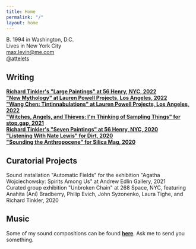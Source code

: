 ```yaml
---
title: Home
permalink: "/"
layout: home
---
```


B. 1994 in Washington, D.C.
<br>Lives in New York City
<br>[max.levin@me.com](mailto:max.levin@me.com)
<br>[@attelets](https://www.instagram.com/attelets/) 

## Writing

**[Richard Tinkler's "Large Paintings" at 56 Henry, NYC, 2022](https://56henry.nyc/exhibitions/large-paintings)**
<br>**["New Mythology" at Lauren Powell Projects, Los Angeles, 2022](https://www.laurenpowellprojects.com/exhibitions/2022/newmythology)**
<br>**["Wang Chen: Tintinnabulations" at Lauren Powell Projects, Los Angeles, 2022](https://www.laurenpowellprojects.com/exhibitions/2022/tintinnabulations)**
<br>**["Witches, Angels, and Thieves: I'm Thinking of Sampling Things" for stop.gap, 2021](https://www.owenchristoph.com/shop/stopgap003)**
<br>**[Richard Tinkler's "Seven Paintings" at 56 Henry, NYC, 2020](https://56henry.nyc/exhibitions/seven-paintings)**
<br>**["Listening With Nate Lewis" for Dirt, 2020](https://www.dirtdmv.com/writing/2020/5/31/listening-with-nate-lewis)**
<br>**["Sounding the Anthropocene" for Silica Mag, 2020](https://www.silicamag.com/gallery/sounding-the-anthropocene)**

## Curatorial Projects

Sound installation "Automatic Fields" for the exhibition "Agatha Wojciechowsky: Spirits Among Us" at Andrew Edlin Gallery, 2021
<br>Curated group exhibition "Unbroken Chain" at 268 Space, NYC, featuring Anahita (Ani) Bradberry, Philip Evich, John Syzonenko, Laura Tighe, and Richard Tinkler, 2020

## Music

Some of my sound compositions can be found **[here](https://maxlevin.bandcamp.com)**. Ask me to send you something.